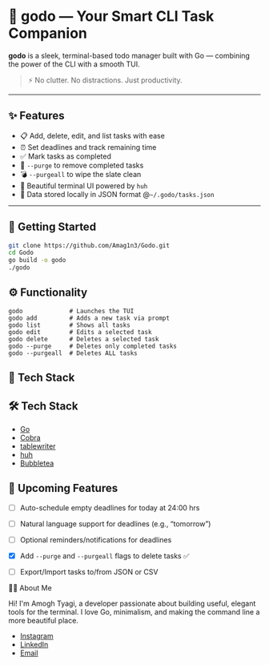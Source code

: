 # 🧠 godo — Your Smart CLI Task Companion

**godo** is a sleek, terminal-based todo manager built with Go — combining the power of the CLI with a smooth TUI.

> ⚡ No clutter. No distractions. Just productivity.

---

## ✨ Features

- 📋 Add, delete, edit, and list tasks with ease
- ⏰ Set deadlines and track remaining time
- ✅ Mark tasks as completed
- 🧹 `--purge` to remove completed tasks
- 💣 `--purgeall` to wipe the slate clean
- 🎨 Beautiful terminal UI powered by `huh`
- 💾 Data stored locally in JSON format @`~/.godo/tasks.json`

---

## 🚀 Getting Started

```bash
git clone https://github.com/Amag1n3/Godo.git
cd Godo
go build -o godo
./godo
```


## ⚙️ Functionality
```
godo             # Launches the TUI
godo add         # Adds a new task via prompt
godo list        # Shows all tasks
godo edit        # Edits a selected task
godo delete      # Deletes a selected task
godo --purge     # Deletes only completed tasks
godo --purgeall  # Deletes ALL tasks
```

## 🔧 Tech Stack
## 🛠️ Tech Stack

- [Go](https://golang.org/)
- [Cobra](https://github.com/spf13/cobra)
- [tablewriter](https://github.com/olekukonko/tablewriter)
- [huh](https://github.com/charmbracelet/huh)
- [Bubbletea](https://github.com/charmbracelet/bubbletea)


## 🚧 Upcoming Features

- [ ] Auto-schedule empty deadlines for today at 24:00 hrs
- [ ] Natural language support for deadlines (e.g., “tomorrow”)
- [ ] Optional reminders/notifications for deadlines
- [x] Add `--purge` and `--purgeall` flags to delete tasks ✅
- [ ] Export/Import tasks to/from JSON or CSV


🧑‍💻 About Me

Hi! I'm Amogh Tyagi, a developer passionate about building useful, elegant tools for the terminal. I love Go, minimalism, and making the command line a more beautiful place.

- [Instagram](https://www.instagram.com/tyagi_amogh/)
- [LinkedIn](https://www.linkedin.com/in/amogh-tyagi-9b9012320/)  
- [Email](mailto:amoghtyagi22092005@gmail.com)
